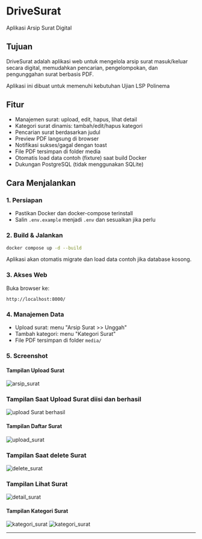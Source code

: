 # DriveSurat

Aplikasi Arsip Surat Digital

## Tujuan
DriveSurat adalah aplikasi web untuk mengelola arsip surat masuk/keluar secara digital, memudahkan pencarian, pengelompokan, dan pengunggahan surat berbasis PDF.

Aplikasi ini dibuat untuk memenuhi kebutuhan Ujian LSP Polinema

## Fitur
- Manajemen surat: upload, edit, hapus, lihat detail
- Kategori surat dinamis: tambah/edit/hapus kategori
- Pencarian surat berdasarkan judul
- Preview PDF langsung di browser
- Notifikasi sukses/gagal dengan toast
- File PDF tersimpan di folder media
- Otomatis load data contoh (fixture) saat build Docker
- Dukungan PostgreSQL (tidak menggunakan SQLite)

## Cara Menjalankan

### 1. Persiapan
- Pastikan Docker dan docker-compose terinstall
- Salin `.env.example` menjadi `.env` dan sesuaikan jika perlu

### 2. Build & Jalankan
```bash
docker compose up -d --build
```
Aplikasi akan otomatis migrate dan load data contoh jika database kosong.

### 3. Akses Web
Buka browser ke:
```
http://localhost:8000/
```

### 4. Manajemen Data
- Upload surat: menu "Arsip Surat >> Unggah"
- Tambah kategori: menu "Kategori Surat"
- File PDF tersimpan di folder `media/`

### 5. Screenshot

#### Tampilan Upload Surat
![arsip_surat](<img width="1920" height="961" alt="image" src="https://github.com/user-attachments/assets/f80ee4bf-bf37-4c00-a6e0-394d84061452" />)

### Tampilan Saat Upload Surat diisi dan berhasil
![upload Surat berhasil](<img width="1920" height="585" alt="image" src="https://github.com/user-attachments/assets/074dd6fd-907a-454c-8e51-24c418cd36d3" />)

#### Tampilan Daftar Surat
![upload_surat](<img width="1920" height="970" alt="image" src="https://github.com/user-attachments/assets/32384eb3-ae13-4903-af41-134e9914b28f" />)

### Tampilan Saat delete Surat
![delete_surat](<img width="1920" height="1080" alt="image" src="https://github.com/user-attachments/assets/1145d812-2204-44c3-872f-de85b0caa89e" />)

### Tampilan Lihat Surat
![detail_surat]()

#### Tampilan Kategori Surat
![kategori_surat](<img width="1920" height="1080" alt="image" src="https://github.com/user-attachments/assets/9c21992e-e3cb-4d16-b0b6-9602c6f95972" />)
![kategori_surat](<img width="1920" height="1080" alt="image" src="https://github.com/user-attachments/assets/18f45d70-15bc-4162-863f-8cacd5756eba" />)

---
